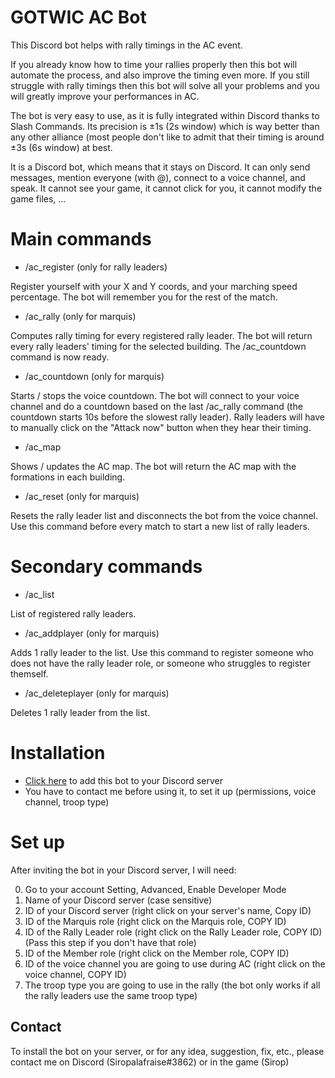 # GOTWIC AC Bot
This Discord bot helps with rally timings in the AC event.

If you already know how to time your rallies properly then this bot will automate the process, and also improve the timing even more.
If you still struggle with rally timings then this bot will solve all your problems and you will greatly improve your performances in AC.

The bot is very easy to use, as it is fully integrated within Discord thanks to Slash Commands.
Its precision is ±1s (2s window) which is way better than any other alliance (most people don't like to admit that their timing is around ±3s (6s window) at best.

It is a Discord bot, which means that it stays on Discord. It can only send messages, mention everyone (with @), connect to a voice channel, and speak. It cannot see your game, it cannot click for you, it cannot modify the game files, ...

# Main commands
* /ac_register (only for rally leaders)

Register yourself with your X and Y coords, and your marching speed percentage. The bot will remember you for the rest of the match.

* /ac_rally (only for marquis)

Computes rally timing for every registered rally leader. The bot will return every rally leaders' timing for the selected building. The /ac_countdown command is now ready.

* /ac_countdown (only for marquis)

Starts / stops the voice countdown. The bot will connect to your voice channel and do a countdown based on the last /ac_rally command (the countdown starts 10s before the slowest rally leader). Rally leaders will have to manually click on the "Attack now" button when they hear their timing.

* /ac_map

Shows / updates the AC map. The bot will return the AC map with the formations in each building.

* /ac_reset (only for marquis)

Resets the rally leader list and disconnects the bot from the voice channel. Use this command before every match to start a new list of rally leaders.

# Secondary commands
* /ac_list

List of registered rally leaders.

* /ac_addplayer (only for marquis)

Adds 1 rally leader to the list. Use this command to register someone who does not have the rally leader role, or someone who struggles to register themself.

* /ac_deleteplayer (only for marquis)

Deletes 1 rally leader from the list.

# Installation
* [Click here](https://discord.com/api/oauth2/authorize?client_id=864522986995843113&permissions=3278848&scope=bot%20applications.commands) to add this bot to your Discord server
* You have to contact me before using it, to set it up (permissions, voice channel, troop type)

# Set up
After inviting the bot in your Discord server, I will need:

0. Go to your account Setting, Advanced, Enable Developer Mode
1. Name of your Discord server (case sensitive)
2. ID of your Discord server (right click on your server's name, Copy ID)
3. ID of the Marquis role (right click on the Marquis role, COPY ID)
4. ID of the Rally Leader role (right click on the Rally Leader role, COPY ID) (Pass this step if you don't have that role)
5. ID of the Member role (right click on the Member role, COPY ID)
6. ID of the voice channel you are going to use during AC (right click on the voice channel, COPY ID)
7. The troop type you are going to use in the rally (the bot only works if all the rally leaders use the same troop type)

## Contact
To install the bot on your server, or for any idea, suggestion, fix, etc., please contact me on Discord (Siropalafraise#3862) or in the game (Sirop)


















